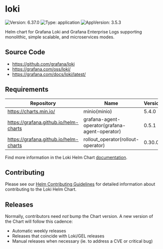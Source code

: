 # loki

![Version: 6.37.0](https://img.shields.io/badge/Version-6.37.0-informational?style=flat-square) ![Type: application](https://img.shields.io/badge/Type-application-informational?style=flat-square) ![AppVersion: 3.5.3](https://img.shields.io/badge/AppVersion-3.5.3-informational?style=flat-square)

Helm chart for Grafana Loki and Grafana Enterprise Logs supporting monolithic, simple scalable, and microservices modes.

## Source Code

* <https://github.com/grafana/loki>
* <https://grafana.com/oss/loki/>
* <https://grafana.com/docs/loki/latest/>

## Requirements

| Repository | Name | Version |
|------------|------|---------|
| https://charts.min.io/ | minio(minio) | 5.4.0 |
| https://grafana.github.io/helm-charts | grafana-agent-operator(grafana-agent-operator) | 0.5.1 |
| https://grafana.github.io/helm-charts | rollout_operator(rollout-operator) | 0.30.0 |

Find more information in the Loki Helm Chart [documentation](https://grafana.com/docs/loki/latest/setup/install/helm/).

## Contributing

Please see our [Helm Contributing Guidelines](./CONTRIBUTING.md) for detailed information about contributing to the Loki Helm Chart.

## Releases

Normally, contributors need _not_ bump the Chart version. A new version of the Chart will follow this cadence:
- Automatic weekly releases
- Releases that coincide with Loki/GEL releases
- Manual releases when necessary (ie. to address a CVE or critical bug)
